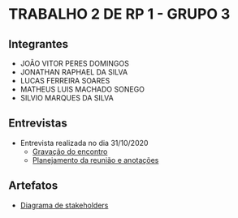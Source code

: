# TRABALHO 2 DE RP 1 - GRUPO 3

## Integrantes

- JOÃO VITOR PERES DOMINGOS
- JONATHAN RAPHAEL DA SILVA
- LUCAS FERREIRA SOARES
- MATHEUS LUIS MACHADO SONEGO
- SILVIO MARQUES DA SILVA

## Entrevistas

- Entrevista realizada no dia 31/10/2020
  - [Gravação do encontro](https://drive.google.com/file/d/1KvTAN5YrKcSj280EdfSbOv4OFJ8VY25o/view?usp=sharing)
  - [Planejamento da reunião e anotações](/Entrevistas/entrevista_30_10_2020.pdf)

## Artefatos

- [Diagrama de stakeholders](/Artefatos/Diagrama_de_stakeholders.pdf)